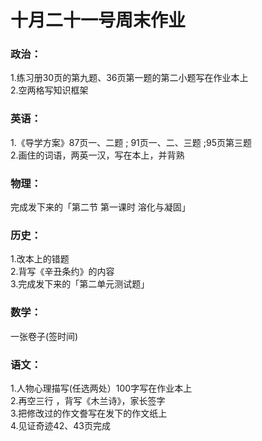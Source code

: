 # 十月二十一号周末作业
### 政治：  
1.练习册30页的第九题、36页第一题的第二小题写在作业本上  
2.空两格写知识框架  
### 英语：   
1.《导学方案》87页一、二题 ; 91页一、二、三题 ;95页第三题   
2.画住的词语，两英一汉，写在本上，并背熟   
### 物理：  
完成发下来的「第二节 第一课时 溶化与凝固」  
### 历史：   
1.改本上的错题  
2.背写《辛丑条约》的内容  
3.完成发下来的「第二单元测试题」  
### 数学：
一张卷子(签时间)
### 语文：
1.人物心理描写(任选两处）100字写在作业本上    
2.再空三行 ，背写《木兰诗》，家长签字  
3.把修改过的作文誊写在发下的作文纸上  
4.见证奇迹42、43页完成  
